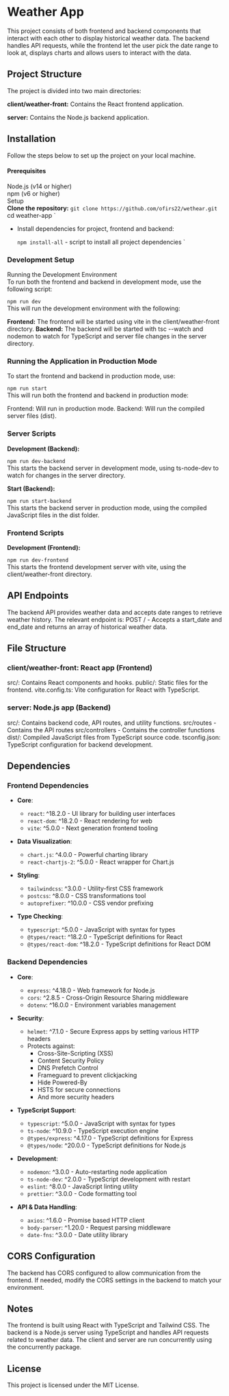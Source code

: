 # Weather App
This project consists of both frontend and backend components that interact with each other to display historical weather data. The backend handles API requests, while the frontend let the user pick the date range to look at, displays charts and allows users to interact with the data.

## Project Structure
The project is divided into two main directories:

**client/weather-front:** Contains the React frontend application.

**server:** Contains the Node.js backend application.

## Installation
Follow the steps below to set up the project on your local machine.

#### Prerequisites
Node.js (v14 or higher)  
npm (v6 or higher)  
Setup  
**Clone the repository:**
  `git clone https://github.com/ofirs22/wethear.git  
  `cd weather-app  `  

- Install dependencies for project, frontend and backend:
 
  `npm install-all` - script to install all project dependencies  `  

### Development Setup  
Running the Development Environment  
To run both the frontend and backend in development mode, use the following script:  

`npm run dev  `  
This will run the development environment with the following:  

**Frontend:** The frontend will be started using vite in the client/weather-front directory.
**Backend:** The backend will be started with tsc --watch and nodemon to watch for TypeScript and server file changes in the server directory.

### Running the Application in Production Mode
To start the frontend and backend in production mode, use:

  `npm run start  `  
  This will run both the frontend and backend in production mode:

Frontend: Will run in production mode.
Backend: Will run the compiled server files (dist).

### **Server Scripts**
**Development (Backend):**

  `npm run dev-backend  `  
  This starts the backend server in development mode, using ts-node-dev to watch for changes in the server directory.

**Start (Backend):**

  `npm run start-backend  `  
  This starts the backend server in production mode, using the compiled JavaScript files in the dist folder.

### **Frontend Scripts**

**Development (Frontend):**
 
  `npm run dev-frontend  `  
    This starts the frontend development server with vite, using the client/weather-front directory.

## API Endpoints
The backend API provides weather data and accepts date ranges to retrieve weather history. The relevant endpoint is:
POST / - Accepts a start_date and end_date and returns an array of historical weather data.

## **File Structure**

### **client/weather-front: React app (Frontend)**
  src/: Contains React components and hooks.
  public/: Static files for the frontend.
  vite.config.ts: Vite configuration for React with TypeScript.

### **server: Node.js app (Backend)**

  src/: Contains backend code, API routes, and utility functions.
  src/routes - Contains the API routes
  src/controllers - Contains the controller functions
  dist/: Compiled JavaScript files from TypeScript source code.
  tsconfig.json: TypeScript configuration for backend development.

## Dependencies

### Frontend Dependencies
- **Core**:
  - `react`: ^18.2.0 - UI library for building user interfaces
  - `react-dom`: ^18.2.0 - React rendering for web
  - `vite`: ^5.0.0 - Next generation frontend tooling

- **Data Visualization**:
  - `chart.js`: ^4.0.0 - Powerful charting library
  - `react-chartjs-2`: ^5.0.0 - React wrapper for Chart.js

- **Styling**:
  - `tailwindcss`: ^3.0.0 - Utility-first CSS framework
  - `postcss`: ^8.0.0 - CSS transformations tool
  - `autoprefixer`: ^10.0.0 - CSS vendor prefixing

- **Type Checking**:
  - `typescript`: ^5.0.0 - JavaScript with syntax for types
  - `@types/react`: ^18.2.0 - TypeScript definitions for React
  - `@types/react-dom`: ^18.2.0 - TypeScript definitions for React DOM

### Backend Dependencies
- **Core**:
  - `express`: ^4.18.0 - Web framework for Node.js
  - `cors`: ^2.8.5 - Cross-Origin Resource Sharing middleware
  - `dotenv`: ^16.0.0 - Environment variables management
 
- **Security**:
  - `helmet`: ^7.1.0 - Secure Express apps by setting various HTTP headers
  - Protects against:
    - Cross-Site-Scripting (XSS)
    - Content Security Policy
    - DNS Prefetch Control
    - Frameguard to prevent clickjacking
    - Hide Powered-By
    - HSTS for secure connections
    - And more security headers


- **TypeScript Support**:
  - `typescript`: ^5.0.0 - JavaScript with syntax for types
  - `ts-node`: ^10.9.0 - TypeScript execution engine
  - `@types/express`: ^4.17.0 - TypeScript definitions for Express
  - `@types/node`: ^20.0.0 - TypeScript definitions for Node.js

- **Development**:
  - `nodemon`: ^3.0.0 - Auto-restarting node application
  - `ts-node-dev`: ^2.0.0 - TypeScript development with restart
  - `eslint`: ^8.0.0 - JavaScript linting utility
  - `prettier`: ^3.0.0 - Code formatting tool

- **API & Data Handling**:
  - `axios`: ^1.6.0 - Promise based HTTP client
  - `body-parser`: ^1.20.0 - Request parsing middleware
  - `date-fns`: ^3.0.0 - Date utility library

## CORS Configuration
The backend has CORS configured to allow communication from the frontend. If needed, modify the CORS settings in the backend to match your environment.

## Notes

The frontend is built using React with TypeScript and Tailwind CSS.
The backend is a Node.js server using TypeScript and handles API requests related to weather data.
The client and server are run concurrently using the concurrently package.

## License

This project is licensed under the MIT License.